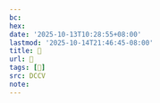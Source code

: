```yaml
---
bc:
hex:
date: '2025-10-13T10:28:55+08:00'
lastmod: '2025-10-14T21:46:45-08:00'
title: 􅛱
url: 􅛱
tags: [𪍽]
src: DCCV
note:
---
```

